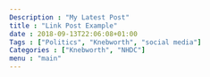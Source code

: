 ```yaml
---
Description : "My Latest Post"
title : "Link Post Example"
date : 2018-09-13T22:06:08+01:00
Tags : ["Politics", "Knebworth", "social media"]
Categories : ["Knebworth", "NHDC"]
menu : "main"
---
```

